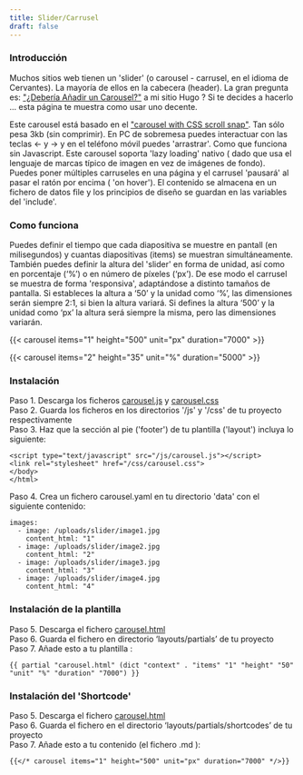 ```yaml
---
title: Slider/Carrusel
draft: false
---
```


### Introducción

Muchos sitios web tienen un 'slider' (o carousel - carrusel, en el idioma de Cervantes). La mayoría de ellos en la cabecera (header). La gran pregunta es: ["¿Debería Añadir un
Carousel?"](https://shouldiuseacarousel.com/) a mi sitio Hugo ? Si te decides a hacerlo ...  esta página te muestra como usar uno decente. 


Este carousel está basado en el ["carousel with CSS scroll snap"](https://codepen.io/joosts/pen/MWJBPgo). Tan sólo pesa 3kb (sin comprimir). En PC de sobremesa puedes interactuar
con las teclas <- y -> y en el teléfono móvil puedes 'arrastrar'. Como que funciona sin Javascript. Este carousel soporta  'lazy loading' nativo ( dado que usa el lenguaje de
marcas típico de imagen en vez de imágenes de fondo). Puedes poner múltiples carruseles en una página y el carrusel 'pausará'  al pasar el ratón por encima ( 'on hover'). El
contenido se almacena en un fichero de datos file y los principios de diseño se guardan en las variables del 'include'.

### Como funciona

Puedes definir el tiempo que cada diapositiva se muestre en pantall (en milisegundos) y cuantas diapositivas (items) se muestran simultáneamente. También puedes definir la altura
del 'slider' en forma de unidad, así como en porcentaje (‘%’)  o en número de píxeles (‘px’). De ese modo el carrusel se muestra de forma 'responsiva', adaptándose a distinto
tamaños de pantalla. Si estableces la altura a ‘50’ y la unidad como  ‘%’, las dimensiones serán siempre 2:1, si bien la altura variará. Si defines la altura  ‘500’ y la unidad
como  ‘px’ la altura será siempre la misma, pero las dimensiones variarán.

{{< carousel items="1" height="500" unit="px" duration="7000" >}}

{{< carousel items="2" height="35" unit="%" duration="5000" >}}

### Instalación

Paso 1. Descarga los ficheros [carousel.js](https://raw.githubusercontent.com/jhvanderschee/hugocodex/main/static/js/carousel.js) y [carousel.css](https://raw.githubusercontent.com/jhvanderschee/hugocodex/main/static/css/carousel.css)
<br />Paso 2. Guarda los ficheros en los directorios '/js' y '/css' de tu proyecto respectivamente
<br />Paso 3. Haz que la sección al pie ('footer') de tu plantilla ('layout') incluya lo siguiente:

```
<script type="text/javascript" src="/js/carousel.js"></script>
<link rel="stylesheet" href="/css/carousel.css">
</body>
</html>
```
Paso 4. Crea un fichero carousel.yaml  en tu  directorio 'data' con el siguiente contenido:  
```
images: 
  - image: /uploads/slider/image1.jpg
    content_html: "1"
  - image: /uploads/slider/image2.jpg
    content_html: "2"
  - image: /uploads/slider/image3.jpg
    content_html: "3"
  - image: /uploads/slider/image4.jpg
    content_html: "4"
```

### Instalación de la plantilla

Paso 5. Descarga el fichero [carousel.html](https://raw.githubusercontent.com/jhvanderschee/hugocodex/main/layouts/partials/carousel.html)  
Paso 6. Guarda el fichero en   directorio ‘layouts/partials’ de tu proyecto  
Paso 7. Añade esto a tu plantilla :  
```
{{ partial "carousel.html" (dict "context" . "items" "1" "height" "50" "unit" "%" "duration" "7000") }}
```

### Instalación del  'Shortcode'

Paso 5. Descarga el fichero [carousel.html](https://raw.githubusercontent.com/jhvanderschee/hugocodex/main/layouts/shortcodes/carousel.html)  
Paso 6. Guarda el fichero en el directorio ‘layouts/partials/shortcodes’ de tu proyecto  
Paso 7. Añade esto a tu contenido (el fichero .md ):  
```
{{</* carousel items="1" height="500" unit="px" duration="7000" */>}}
```
